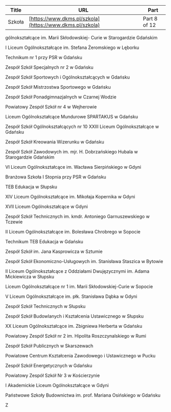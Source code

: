 | **Title**       | **URL**           | **Part**              |
|-----------------|-------------------|-----------------------|
| Szkoła         | [https://www.dkms.pl/szkola](https://www.dkms.pl/szkola)    | Part 8 of 12          |

gólnokształcące im. Marii Skłodowskiej\- Curie w Starogardzie Gdańskim  

I Liceum Ogólnokształcące im. Stefana Żeromskiego w Lęborku  

Technikum nr 1 przy PSR w Gdańsku  

Zespół Szkół Specjalnych nr 2 w Gdańsku  

Zespół Szkół Sportowych i Ogólnokształcących w Gdańsku  

Zespół Szkół Mistrzostwa Sportowego w Gdańsku  

Zespół Szkół Ponadgimnazjalnych w Czarnej Wodzie  

Powiatowy Zespół Szkół nr 4 w Wejherowie  

Liceum Ogólnokształcące Mundurowe SPARTAKUS w Gdańsku  

Zespół Szkół Ogólnokształcących nr 10 XXIII Liceum Ogólnokształcące w Gdańsku  

Zespół Szkół Kreowania Wizerunku w Gdańsku  

Zespół Szkół Zawodowych im. mjr. H. Dobrzańskiego Hubala w Starogardzie Gdańskim  

VI Liceum Ogólnokształcące im. Wacława Sierpińskiego w Gdyni  

Branżowa Szkoła I Stopnia przy PSR w Gdańsku  

TEB Edukacja w Słupsku  

XIV Liceum Ogólnokształcące im. Mikołaja Kopernika w Gdyni  

XVII Liceum Ogólnokształcące w Gdyni  

Zespół Szkół Technicznych im. kmdr. Antoniego Garnuszewskiego w Tczewie  

II Liceum Ogólnokształcące im. Bolesława Chrobrego w Sopocie  

Technikum TEB Edukacja w Gdańsku  

Zespół Szkół im. Jana Kasprowicza w Sztumie  

Zespół Szkół Ekonomiczno\-Usługowych im. Stanisława Staszica w Bytowie  

II Liceum Ogólnokształcące z Oddziałami Dwujęzycznymi im. Adama Mickiewicza w Słupsku  

Liceum Ogólnokształcące nr 1 im. Marii Skłodowskiej\-Curie w Sopocie  

V Liceum Ogólnokształcące im. płk. Stanisława Dąbka w Gdyni  

Zespół Szkół Technicznych w Słupsku  

Zespół Szkół Budowlanych i Kształcenia Ustawicznego w Słupsku  

XX Liceum Ogólnokształcące im. Zbigniewa Herberta w Gdańsku  

Powiatowy Zespół Szkół nr 2 im. Hipolita Roszczynalskiego w Rumi  

Zespół Szkół Publicznych w Skarszewach  

Powiatowe Centrum Kształcenia Zawodowego i Ustawicznego w Pucku  

Zespół Szkół Energetycznych w Gdańsku  

Powiatowy Zespół Szkół Nr 3 w Kościerzynie  

I Akademickie Liceum Ogólnokształcące w Gdyni  

Państwowe Szkoły Budownictwa im. prof. Mariana Osińskiego w Gdańsku  

Z